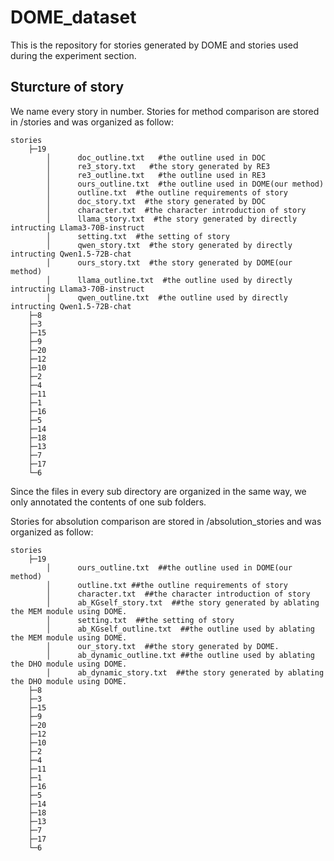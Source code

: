 # DOME_dataset
This is the repository for stories generated by DOME and stories used during the experiment section.

## Sturcture of story
We  name every story in number. 
Stories for method comparison are stored in /stories and was organized as follow:
```
stories
    ├─19
        │      doc_outline.txt   #the outline used in DOC
        │      re3_story.txt   #the story generated by RE3
        │      re3_outline.txt   #the outline used in RE3
        │      ours_outline.txt  #the outline used in DOME(our method)
        │      outline.txt  #the outline requirements of story
        │      doc_story.txt  #the story generated by DOC
        │      character.txt  #the character introduction of story
        │      llama_story.txt  #the story generated by directly intructing Llama3-70B-instruct
        │      setting.txt  #the setting of story
        │      qwen_story.txt  #the story generated by directly intructing Qwen1.5-72B-chat
        │      ours_story.txt  #the story generated by DOME(our method)
        │      llama_outline.txt  #the outline used by directly intructing Llama3-70B-instruct
        │      qwen_outline.txt  #the outline used by directly intructing Qwen1.5-72B-chat
    ├─8
    ├─3
    ├─15
    ├─9
    ├─20
    ├─12
    ├─10
    ├─2
    ├─4
    ├─11
    ├─1
    ├─16
    ├─5
    ├─14
    ├─18
    ├─13
    ├─7
    ├─17
    └─6
```
Since the files in every sub directory are organized in the same way, we only annotated the contents of one sub folders.


Stories for absolution comparison are stored in /absolution_stories and was organized as follow:
```
stories
    ├─19
        │      ours_outline.txt  ##the outline used in DOME(our method)
        │      outline.txt ##the outline requirements of story
        │      character.txt  ##the character introduction of story
        │      ab_KGself_story.txt  ##the story generated by ablating the MEM module using DOME.
        │      setting.txt  ##the setting of story
        │      ab_KGself_outline.txt  ##the outline used by ablating the MEM module using DOME.
        │      our_story.txt  ##the story generated by DOME.
        │      ab_dynamic_outline.txt ##the outline used by ablating the DHO module using DOME.
        │      ab_dynamic_story.txt  ##the story generated by ablating the DHO module using DOME.
    ├─8
    ├─3
    ├─15
    ├─9
    ├─20
    ├─12
    ├─10
    ├─2
    ├─4
    ├─11
    ├─1
    ├─16
    ├─5
    ├─14
    ├─18
    ├─13
    ├─7
    ├─17
    └─6
```
